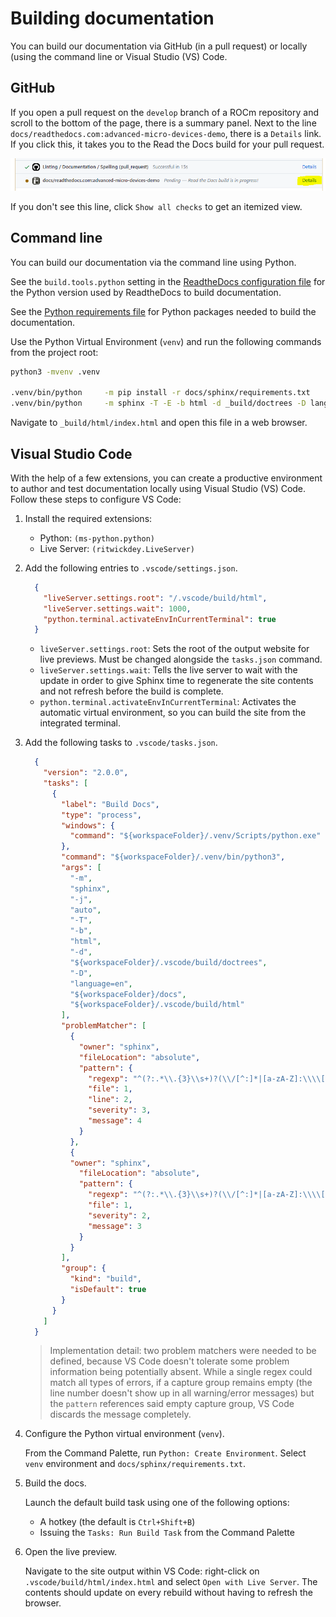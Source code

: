 <head>
  <meta charset="UTF-8">
  <meta name="description" content="Building ROCm documentation">
  <meta name="keywords" content="documentation, Visual Studio Code, GitHub, command line,
  AMD, ROCm">
</head>

# Building documentation

You can build our documentation via GitHub (in a pull request) or locally (using the command line or
Visual Studio (VS) Code.

## GitHub

If you open a pull request on the `develop` branch of a ROCm repository and scroll to the bottom of
the page, there is a summary panel. Next to the line
`docs/readthedocs.com:advanced-micro-devices-demo`, there is a `Details` link. If you click this, it takes
you to the Read the Docs build for your pull request.

![Screenshot of the GitHub documentation build link](../data/contribute/github-docs-build.png)

If you don't see this line, click `Show all checks` to get an itemized view.

## Command line

You can build our documentation via the command line using Python.

See the `build.tools.python` setting in the [ReadtheDocs configuration file](https://github.com/ROCm/ROCm/blob/develop/.readthedocs.yaml) for the Python version used by ReadtheDocs to build documentation.

See the [Python requirements file](https://github.com/ROCm/ROCm/blob/develop/docs/sphinx/requirements.txt) for Python packages needed to build the documentation.

Use the Python Virtual Environment (`venv`) and run the following commands from the project root:

```sh
python3 -mvenv .venv

.venv/bin/python     -m pip install -r docs/sphinx/requirements.txt
.venv/bin/python     -m sphinx -T -E -b html -d _build/doctrees -D language=en docs _build/html
```

Navigate to `_build/html/index.html` and open this file in a web browser.

## Visual Studio Code

With the help of a few extensions, you can create a productive environment to author and test
documentation locally using Visual Studio (VS) Code. Follow these steps to configure VS Code:

1. Install the required extensions:

   * Python: `(ms-python.python)`
   * Live Server: `(ritwickdey.LiveServer)`

2. Add the following entries to `.vscode/settings.json`.

    ```json
      {
        "liveServer.settings.root": "/.vscode/build/html",
        "liveServer.settings.wait": 1000,
        "python.terminal.activateEnvInCurrentTerminal": true
      }
    ```

    * `liveServer.settings.root`: Sets the root of the output website for live previews. Must be changed
      alongside the `tasks.json` command.
    * `liveServer.settings.wait`: Tells the live server to wait with the update in order to give Sphinx time to
      regenerate the site contents and not refresh before the build is complete.
    * `python.terminal.activateEnvInCurrentTerminal`: Activates the automatic virtual environment, so you
      can build the site from the integrated terminal.

3. Add the following tasks to `.vscode/tasks.json`.

    ```json
      {
        "version": "2.0.0",
        "tasks": [
          {
            "label": "Build Docs",
            "type": "process",
            "windows": {
              "command": "${workspaceFolder}/.venv/Scripts/python.exe"
            },
            "command": "${workspaceFolder}/.venv/bin/python3",
            "args": [
              "-m",
              "sphinx",
              "-j",
              "auto",
              "-T",
              "-b",
              "html",
              "-d",
              "${workspaceFolder}/.vscode/build/doctrees",
              "-D",
              "language=en",
              "${workspaceFolder}/docs",
              "${workspaceFolder}/.vscode/build/html"
            ],
            "problemMatcher": [
              {
                "owner": "sphinx",
                "fileLocation": "absolute",
                "pattern": {
                  "regexp": "^(?:.*\\.{3}\\s+)?(\\/[^:]*|[a-zA-Z]:\\\\[^:]*):(\\d+):\\s+(WARNING|ERROR):\\s+(.*)$",
                  "file": 1,
                  "line": 2,
                  "severity": 3,
                  "message": 4
                }
              },
              {
              "owner": "sphinx",
                "fileLocation": "absolute",
                "pattern": {
                  "regexp": "^(?:.*\\.{3}\\s+)?(\\/[^:]*|[a-zA-Z]:\\\\[^:]*):{1,2}\\s+(WARNING|ERROR):\\s+(.*)$",
                  "file": 1,
                  "severity": 2,
                  "message": 3
                }
              }
            ],
            "group": {
              "kind": "build",
              "isDefault": true
            }
          }
        ]
      }
    ```

    > Implementation detail: two problem matchers were needed to be defined,
    > because VS Code doesn't tolerate some problem information being potentially
    > absent. While a single regex could match all types of errors, if a capture
    > group remains empty (the line number doesn't show up in all warning/error
    > messages) but the `pattern` references said empty capture group, VS Code
    > discards the message completely.

4. Configure the Python virtual environment (`venv`).

    From the Command Palette, run `Python: Create Environment`. Select `venv` environment and
    `docs/sphinx/requirements.txt`.

5. Build the docs.

    Launch the default build task using one of the following options:

    * A hotkey (the default is `Ctrl+Shift+B`)
    * Issuing the `Tasks: Run Build Task` from the Command Palette

6. Open the live preview.

    Navigate to the site output within VS Code: right-click on `.vscode/build/html/index.html` and
    select `Open with Live Server`. The contents should update on every rebuild without having to
    refresh the browser.
